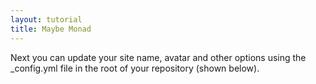 ```yaml
---
layout: tutorial
title: Maybe Monad
---
```


Next you can update your site name, avatar and other options using the _config.yml file in the root of your repository (shown below).

